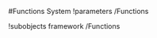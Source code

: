 <!-- MOOSE System Documentation Stub: Remove this when content is added. -->
#Functions System
!parameters /Functions

!subobjects framework /Functions

